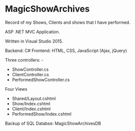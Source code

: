 # MagicShowArchives
Record of my Shows, Clients and shows that I have performed. 

ASP .NET MVC Application.

Written in Visual Studio 2015.

Backend: C#
Frontend: HTML, CSS, JavaScript (Ajax, jQuery) 

Three controllers: -
- ShowController.cs
- ClientController.cs
- PerformedShowController.cs

Four Views
- Shared/Layout.cshtml
- Show/Index.cshtml
- Client/Index.cshtml
- PerformedShow/Index.cshtml

Backup of SQL Databse: MagicShowArchivesDB
